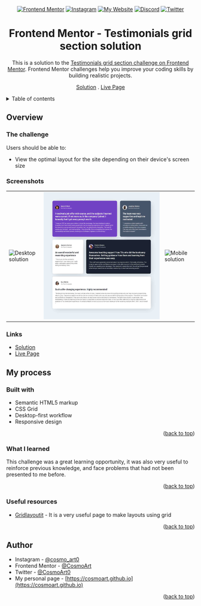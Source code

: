 <div id="top"></div>
<div align="center">

<a href="https://www.frontendmentor.io/profile/CosmoArt"><img src="https://img.shields.io/badge/-Frontend%20Mentor-brightgreen?style=for-the-badge" alt="Frontend Mentor" /></a>
<a href="https://www.instagram.com/cosmo_art0/"><img src="https://img.shields.io/badge/Instagram-E4405F?style=for-the-badge&logo=instagram&logoColor=white" alt="Instagram" /></a>
<a href="https://cosmoart.github.io"><img src="https://img.shields.io/badge/-My%20Website-blueviolet?style=for-the-badge" alt="My Website" /></a>
<a href="https://www.discord.com/users/734087835472232559/"><img src="https://img.shields.io/badge/Discord-7289DA?style=for-the-badge&logo=discord&logoColor=white" alt="Discord" /></a>
<a href="https://twitter.com/CosmoArt0"><img src="https://img.shields.io/badge/Twitter-1DA1F2?style=for-the-badge&logo=twitter&logoColor=white" alt="Twitter" /></a>

# Frontend Mentor - Testimonials grid section solution

This is a solution to the [Testimonials grid section challenge on Frontend Mentor](https://www.frontendmentor.io/challenges/testimonials-grid-section-Nnw6J7Un7). Frontend Mentor challenges help you improve your coding skills by building realistic projects.

[Solution][solution-url] . [Live Page][live-page]

</div>

<details>
<summary>Table of contents</summary>

-   [Overview](#overview)
    -   [The challenge](#the-challenge)
    -   [Screenshots](#screenshots)
    -   [Links](#links)
-   [My process](#my-process)
    -   [Built with](#built-with)
    -   [What I learned](#what-i-learned)
    -   [Useful resources](#useful-resources)
-   [Author](#author)

</details>

## Overview

### The challenge

Users should be able to:

-   View the optimal layout for the site depending on their device's screen size

### Screenshots

<table>
        <tr>
            <td>
                <img src="./images/desktop-solution.png"
                    alt="Desktop solution" width="100%" title="Desktop solution"/>
            </td>
            <td>
                <img src="./images/tablet-solution.jpg"
                    alt="Tablet solution" width="100%" title="Tablet solution"/>
            </td>
            <td>
                <img src="./images/mobile-solution.png"
                    alt="Mobile solution" title="Mobile solution" width="100%" />
            </td>
        </tr>
</table>

### Links

-   [Solution][solution-url]
-   [Live Page][live-page]

## My process

### Built with

-   Semantic HTML5 markup
-   CSS Grid
-   Desktop-first workflow
-   Responsive design

<p align="right">(<a href="#top">back to top</a>)</p>

### What I learned

This challenge was a great learning opportunity, it was also very useful to reinforce previous knowledge, and face problems that had not been presented to me before.

<p align="right">(<a href="#top">back to top</a>)</p>

### Useful resources

-   [Gridlayoutit](https://grid.layoutit.com) - It is a very useful page to make layouts using grid

<p align="right">(<a href="#top">back to top</a>)</p>

## Author

-   Instagram - [@cosmo_art0](https://www.instagram.com/cosmo_art0/)
-   Frontend Mentor - [@CosmoArt](https://www.frontendmentor.io/profile/cosmoart)
-   Twitter - [@CosmoArt0](https://twitter.com/cosmoart0)
-   My personal page - [https://cosmoart.github.io](https://cosmoart.github.io)

<p align="right">(<a href="#top">back to top</a>)</p>

[live-page]: https://cosmoart.github.io/Testimonials-grid-section-solution/
[solution-url]: https://www.frontendmentor.io/solutions/testimonials-grid-section-solution-IfbCDH_Ipz
